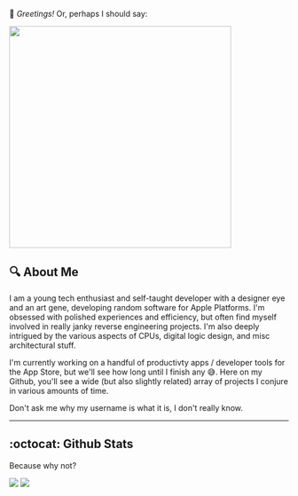 :wave: _Greetings!_ Or, perhaps I should say:

<img src="https://user-images.githubusercontent.com/83843298/207746129-bb1d9418-ca95-44d8-9e06-08f265b92206.jpeg" width="400">



## 🔍 About Me

I am a young tech enthusiast and self-taught developer with a designer eye and an art gene, developing random software for Apple Platforms. I'm obsessed with polished experiences and efficiency, but often find myself involved in really janky reverse engineering projects. I'm also deeply intrigued by the various aspects of CPUs, digital logic design, and misc architectural stuff. 

I'm currently working on a handful of productivty apps / developer tools for the App Store, but we'll see how long until I finish any 😅. Here on my Github, you'll see a wide (but also slightly related) array of projects I conjure in various amounts of time.

Don't ask me why my username is what it is, I don't really know.
___

## :octocat: Github Stats
Because why not?

<!-- <div > -->
<img src="https://github-readme-stats.vercel.app/api/?username=BitesPotatoBacks&show_icons=true&theme=transparent&border_radius=15">
<img src="https://github-readme-stats.vercel.app/api/top-langs/?username=BitesPotatoBacks&layout=compact&theme=transparent&border_radius=15">
<!-- </div> -->
